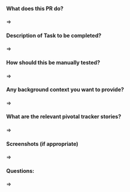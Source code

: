#### What does this PR do?
=>
#### Description of Task to be completed?
=>
#### How should this be manually tested?
=>
#### Any background context you want to provide?
=>
#### What are the relevant pivotal tracker stories?
=>
#### Screenshots (if appropriate)
=>
#### Questions:
=>